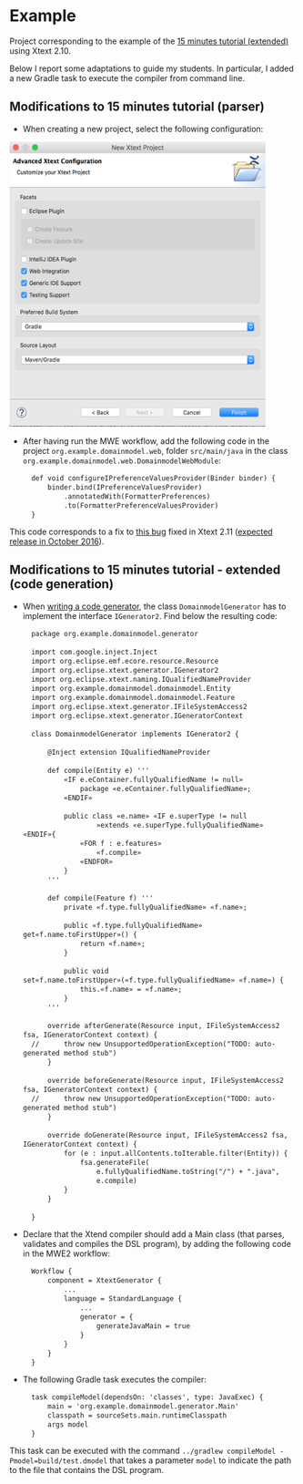 <link rel='stylesheet' href='web/swiss.css'/>

# Example 

Project corresponding to the example of the [15 minutes tutorial (extended)](https://eclipse.org/Xtext/documentation/102_domainmodelwalkthrough.html) using Xtext 2.10. 

Below I report some adaptations to guide my students. In particular, I added a new Gradle task to execute the compiler from command line.

## Modifications to 15 minutes tutorial (parser)

* When creating a new project, select the following configuration: 

<img src="web/configuration.png" width="450" height="500">

* After having run the MWE workflow, add the following code in the project `org.example.domainmodel.web`, folder `src/main/java` in the class `org.example.domainmodel.web.DomainmodelWebModule`:

		def void configureIPreferenceValuesProvider(Binder binder) {
			binder.bind(IPreferenceValuesProvider)
				.annotatedWith(FormatterPreferences)
				.to(FormatterPreferenceValuesProvider)
		}

This code corresponds to a fix to [this bug](https://bugs.eclipse.org/bugs/show_bug.cgi?id=495851) fixed in Xtext 2.11 ([expected release in October 2016](https://projects.eclipse.org/projects/modeling.tmf.xtext/releases/2.11.0)).

## Modifications to 15 minutes tutorial - extended (code generation)

* When [writing a code generator](https://eclipse.org/Xtext/documentation/103_domainmodelnextsteps.html), the class `DomainmodelGenerator` has to implement the interface `IGenerator2`. Find below the resulting code:

		package org.example.domainmodel.generator
		
		import com.google.inject.Inject
		import org.eclipse.emf.ecore.resource.Resource
		import org.eclipse.xtext.generator.IGenerator2
		import org.eclipse.xtext.naming.IQualifiedNameProvider
		import org.example.domainmodel.domainmodel.Entity
		import org.example.domainmodel.domainmodel.Feature
		import org.eclipse.xtext.generator.IFileSystemAccess2
		import org.eclipse.xtext.generator.IGeneratorContext
		
		class DomainmodelGenerator implements IGenerator2 {
		 
		    @Inject extension IQualifiedNameProvider
		 
		    def compile(Entity e) ''' 
		        «IF e.eContainer.fullyQualifiedName != null»
		            package «e.eContainer.fullyQualifiedName»;
		        «ENDIF»
		        
		        public class «e.name» «IF e.superType != null
		                »extends «e.superType.fullyQualifiedName» «ENDIF»{
		            «FOR f : e.features»
		                «f.compile»
		            «ENDFOR»
		        }
		    '''
		 
		    def compile(Feature f) '''
		        private «f.type.fullyQualifiedName» «f.name»;
		        
		        public «f.type.fullyQualifiedName» get«f.name.toFirstUpper»() {
		            return «f.name»;
		        }
		        
		        public void set«f.name.toFirstUpper»(«f.type.fullyQualifiedName» «f.name») {
		            this.«f.name» = «f.name»;
		        }
		    '''
						
			override afterGenerate(Resource input, IFileSystemAccess2 fsa, IGeneratorContext context) {
		//		throw new UnsupportedOperationException("TODO: auto-generated method stub")
			}
			
			override beforeGenerate(Resource input, IFileSystemAccess2 fsa, IGeneratorContext context) {
		//		throw new UnsupportedOperationException("TODO: auto-generated method stub")
			}
			
			override doGenerate(Resource input, IFileSystemAccess2 fsa, IGeneratorContext context) {
				for (e : input.allContents.toIterable.filter(Entity)) {
		            fsa.generateFile(
		                e.fullyQualifiedName.toString("/") + ".java",
		                e.compile)
		        }
			}
						
		}

* Declare that the Xtend compiler should add a Main class (that parses, validates and compiles the DSL program), by adding the following code in the MWE2 workflow:

		Workflow {
			component = XtextGenerator {
				...
				language = StandardLanguage {
					...
					generator = {
						generateJavaMain = true
					}
				}
			}
		}
	
* The following Gradle task executes the compiler:

		task compileModel(dependsOn: 'classes', type: JavaExec) {
			main = 'org.example.domainmodel.generator.Main'	
			classpath = sourceSets.main.runtimeClasspath
			args model
		}

This task can be executed with the command `../gradlew compileModel -Pmodel=build/test.dmodel` that takes a parameter `model` to indicate the path to the file that contains the DSL program.